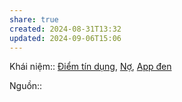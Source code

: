 ```yaml
---
share: true
created: 2024-08-31T13:32
updated: 2024-09-06T15:06
---
```

Khái niệm:: [Điểm tín dụng](../../../%CE%9E%20Kh%C3%A1i%20ni%E1%BB%87m/%C4%90i%E1%BB%83m%20t%C3%ADn%20d%E1%BB%A5ng.md), [Nợ](N%E1%BB%A3.md), [App đen](../../../%CE%9E%20Kh%C3%A1i%20ni%E1%BB%87m/App%20%C4%91en.md)

Nguồn:: 
